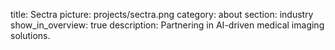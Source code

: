 title: Sectra
picture: projects/sectra.png
category: about
section: industry
show_in_overview: true
description: Partnering in AI-driven medical imaging solutions.